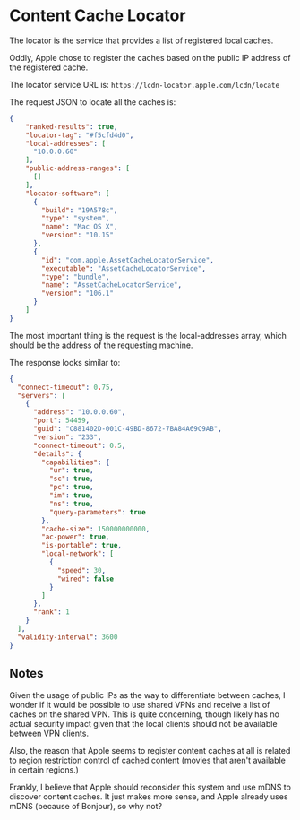 # Content Cache Locator

The locator is the service that provides a list of registered local caches.

Oddly, Apple chose to register the caches based on the public IP address of the
registered cache.

The locator service URL is: `https://lcdn-locator.apple.com/lcdn/locate`

The request JSON to locate all the caches is:

```json
{
    "ranked-results": true,
    "locator-tag": "#f5cfd4d0",
    "local-addresses": [
      "10.0.0.60"
    ],
    "public-address-ranges": [
      []
    ],
    "locator-software": [
      {
        "build": "19A578c",
        "type": "system",
        "name": "Mac OS X",
        "version": "10.15"
      },
      {
        "id": "com.apple.AssetCacheLocatorService",
        "executable": "AssetCacheLocatorService",
        "type": "bundle",
        "name": "AssetCacheLocatorService",
        "version": "106.1"
      }
    ]
}
```

The most important thing is the request is the local-addresses array,
which should be the address of the requesting machine.

The response looks similar to:

```json
{
  "connect-timeout": 0.75,
  "servers": [
    {
      "address": "10.0.0.60",
      "port": 54459,
      "guid": "C881402D-001C-49BD-8672-7BA84A69C9AB",
      "version": "233",
      "connect-timeout": 0.5,
      "details": {
        "capabilities": {
          "ur": true,
          "sc": true,
          "pc": true,
          "im": true,
          "ns": true,
          "query-parameters": true
        },
        "cache-size": 150000000000,
        "ac-power": true,
        "is-portable": true,
        "local-network": [
          {
            "speed": 30,
            "wired": false
          }
        ]
      },
      "rank": 1
    }
  ],
  "validity-interval": 3600
}
```

## Notes

Given the usage of public IPs as the way to differentiate between caches,
I wonder if it would be possible to use shared VPNs and receive a list
of caches on the shared VPN. This is quite concerning, though likely has
no actual security impact given that the local clients should not be available
between VPN clients.

Also, the reason that Apple seems to register content caches at all is related to
region restriction control of cached content (movies that aren't available in certain regions.)

Frankly, I believe that Apple should reconsider this system and use mDNS to discover content caches. It just makes more sense, and Apple already uses mDNS (because of Bonjour), so why not?
